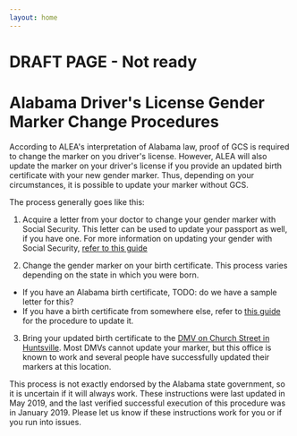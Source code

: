 ```yaml
---
layout: home
---
```


# DRAFT PAGE - Not ready

# Alabama Driver's License Gender Marker Change Procedures

According to ALEA's interpretation of Alabama law, proof of GCS is required to
change the marker on you driver's license. However, ALEA will also update the
marker on your driver's license if you provide an updated birth certificate
with your new gender marker. Thus, depending on your circumstances, it is
possible to update your marker without GCS.

The process generally goes like this:

 1. Acquire a letter from your doctor to change your gender marker with Social
    Security. This letter can be used to update your passport as well, if you
    have one. For more information on updating your gender with Social
    Security, [refer to this guide][1]

 2. Change the gender marker on your birth certificate. This process varies
    depending on the state in which you were born.
   - If you have an Alabama birth certificate, TODO: do we have a sample letter for this?
   - If you have a birth certificate from somewhere else, refer to [this 
     guide][3] for the procedure to update it.

 3. Bring your updated birth certificate to the [DMV on Church Street in
    Huntsville][2]. Most DMVs cannot update your marker, but this office is
    known to work and several people have successfully updated their markers at
    this location.

This process is not exactly endorsed by the Alabama state government, so it is
uncertain if it will always work. These instructions were last updated in May
2019, and the last verified successful execution of this procedure was in
January 2019. Please let us know if these instructions work for you or if you
run into issues.

[1]: https://transequality.org/know-your-rights/social-security
[2]: https://goo.gl/maps/Q2C3iVbmQWVbJknD9
[3]: https://transequality.org/documents
